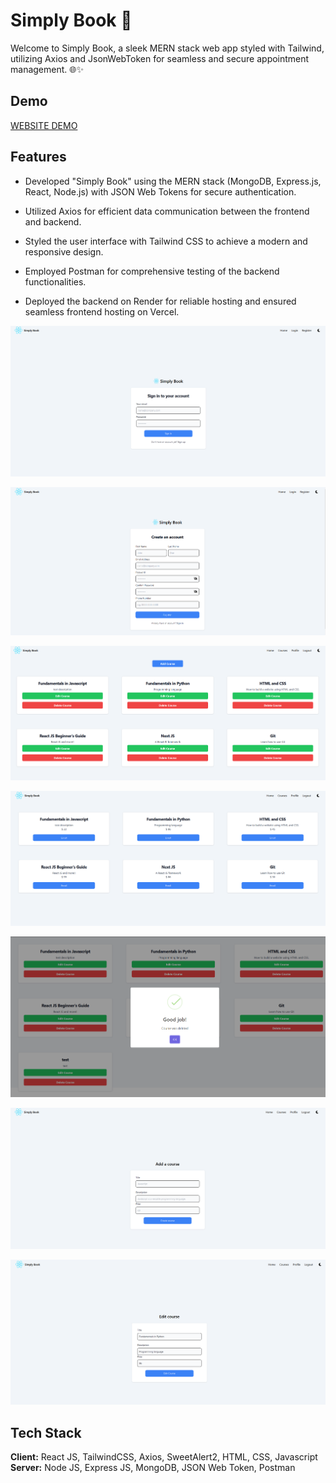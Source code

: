 # Simply Book 📖
Welcome to Simply Book, a sleek MERN stack web app styled with Tailwind, utilizing Axios and JsonWebToken for seamless and secure appointment management. 🌐✨

## Demo

[WEBSITE DEMO](https://capstone-mern-front.vercel.app/)


## Features

- Developed "Simply Book" using the MERN stack (MongoDB, Express.js, React, Node.js) with JSON Web Tokens for secure authentication.

- Utilized Axios for efficient data communication between the frontend and backend.

- Styled the user interface with Tailwind CSS to achieve a modern and responsive design.
  
- Employed Postman for comprehensive testing of the backend functionalities.

- Deployed the backend on Render for reliable hosting and ensured seamless frontend hosting on Vercel.

![App Screenshot](https://github.com/nm1008/repo-pics/blob/main/login%20page.PNG?raw=true)

![App Screenshot](https://github.com/nm1008/repo-pics/blob/main/register%20page.PNG?raw=true)

![App Screenshot](https://github.com/nm1008/repo-pics/blob/main/admin%20-%20course%20page.PNG?raw=true)

![App Screenshot](https://github.com/nm1008/repo-pics/blob/main/user%20-%20course%20page.PNG?raw=true)

![App Screenshot](https://github.com/nm1008/repo-pics/blob/main/sweetalert%20implementation.PNG?raw=true)

![App Screenshot](https://github.com/nm1008/repo-pics/blob/main/admin%20-%20add%20course.PNG?raw=true)

![App Screenshot](https://github.com/nm1008/repo-pics/blob/main/admin%20-%20edit%20course.PNG?raw=true)



## Tech Stack

**Client:** React JS, TailwindCSS, Axios, SweetAlert2, HTML, CSS, Javascript
**Server:** Node JS, Express JS, MongoDB, JSON Web Token, Postman